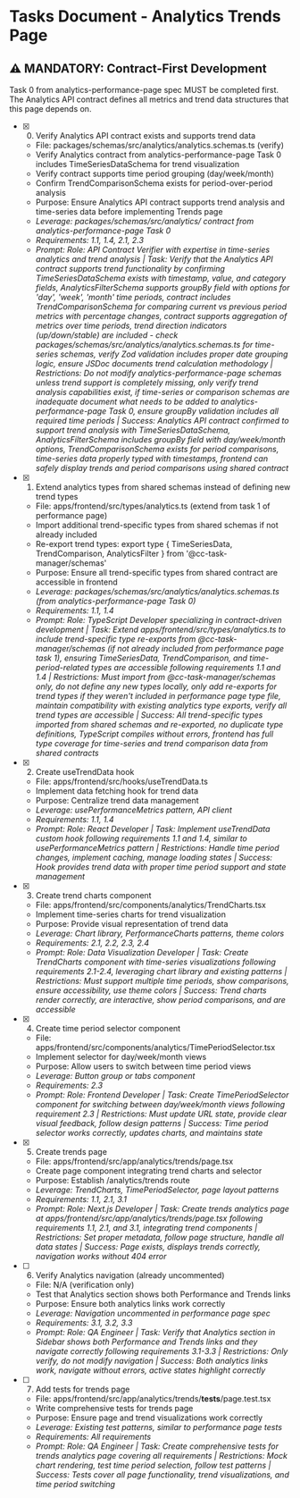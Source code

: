 # Tasks Document - Analytics Trends Page

## ⚠️ MANDATORY: Contract-First Development
Task 0 from analytics-performance-page spec MUST be completed first. The Analytics API contract defines all metrics and trend data structures that this page depends on.

- [x] 0. Verify Analytics API contract exists and supports trend data
  - File: packages/schemas/src/analytics/analytics.schemas.ts (verify)
  - Verify Analytics contract from analytics-performance-page Task 0 includes TimeSeriesDataSchema for trend visualization
  - Verify contract supports time period grouping (day/week/month)
  - Confirm TrendComparisonSchema exists for period-over-period analysis
  - Purpose: Ensure Analytics API contract supports trend analysis and time-series data before implementing Trends page
  - _Leverage: packages/schemas/src/analytics/ contract from analytics-performance-page Task 0_
  - _Requirements: 1.1, 1.4, 2.1, 2.3_
  - _Prompt: Role: API Contract Verifier with expertise in time-series analytics and trend analysis | Task: Verify that the Analytics API contract supports trend functionality by confirming TimeSeriesDataSchema exists with timestamp, value, and category fields, AnalyticsFilterSchema supports groupBy field with options for 'day', 'week', 'month' time periods, contract includes TrendComparisonSchema for comparing current vs previous period metrics with percentage changes, contract supports aggregation of metrics over time periods, trend direction indicators (up/down/stable) are included - check packages/schemas/src/analytics/analytics.schemas.ts for time-series schemas, verify Zod validation includes proper date grouping logic, ensure JSDoc documents trend calculation methodology | Restrictions: Do not modify analytics-performance-page schemas unless trend support is completely missing, only verify trend analysis capabilities exist, if time-series or comparison schemas are inadequate document what needs to be added to analytics-performance-page Task 0, ensure groupBy validation includes all required time periods | Success: Analytics API contract confirmed to support trend analysis with TimeSeriesDataSchema, AnalyticsFilterSchema includes groupBy field with day/week/month options, TrendComparisonSchema exists for period comparisons, time-series data properly typed with timestamps, frontend can safely display trends and period comparisons using shared contract_

- [x] 1. Extend analytics types from shared schemas instead of defining new trend types
  - File: apps/frontend/src/types/analytics.ts (extend from task 1 of performance page)
  - Import additional trend-specific types from shared schemas if not already included
  - Re-export trend types: export type { TimeSeriesData, TrendComparison, AnalyticsFilter } from '@cc-task-manager/schemas'
  - Purpose: Ensure all trend-specific types from shared contract are accessible in frontend
  - _Leverage: packages/schemas/src/analytics/analytics.schemas.ts (from analytics-performance-page Task 0)_
  - _Requirements: 1.1, 1.4_
  - _Prompt: Role: TypeScript Developer specializing in contract-driven development | Task: Extend apps/frontend/src/types/analytics.ts to include trend-specific type re-exports from @cc-task-manager/schemas (if not already included from performance page task 1), ensuring TimeSeriesData, TrendComparison, and time-period-related types are accessible following requirements 1.1 and 1.4 | Restrictions: Must import from @cc-task-manager/schemas only, do not define any new types locally, only add re-exports for trend types if they weren't included in performance page type file, maintain compatibility with existing analytics type exports, verify all trend types are accessible | Success: All trend-specific types imported from shared schemas and re-exported, no duplicate type definitions, TypeScript compiles without errors, frontend has full type coverage for time-series and trend comparison data from shared contracts_

- [x] 2. Create useTrendData hook
  - File: apps/frontend/src/hooks/useTrendData.ts
  - Implement data fetching hook for trend data
  - Purpose: Centralize trend data management
  - _Leverage: usePerformanceMetrics pattern, API client_
  - _Requirements: 1.1, 1.4_
  - _Prompt: Role: React Developer | Task: Implement useTrendData custom hook following requirements 1.1 and 1.4, similar to usePerformanceMetrics pattern | Restrictions: Handle time period changes, implement caching, manage loading states | Success: Hook provides trend data with proper time period support and state management_

- [x] 3. Create trend charts component
  - File: apps/frontend/src/components/analytics/TrendCharts.tsx
  - Implement time-series charts for trend visualization
  - Purpose: Provide visual representation of trend data
  - _Leverage: Chart library, PerformanceCharts patterns, theme colors_
  - _Requirements: 2.1, 2.2, 2.3, 2.4_
  - _Prompt: Role: Data Visualization Developer | Task: Create TrendCharts component with time-series visualizations following requirements 2.1-2.4, leveraging chart library and existing patterns | Restrictions: Must support multiple time periods, show comparisons, ensure accessibility, use theme colors | Success: Trend charts render correctly, are interactive, show period comparisons, and are accessible_

- [x] 4. Create time period selector component
  - File: apps/frontend/src/components/analytics/TimePeriodSelector.tsx
  - Implement selector for day/week/month views
  - Purpose: Allow users to switch between time period views
  - _Leverage: Button group or tabs component_
  - _Requirements: 2.3_
  - _Prompt: Role: Frontend Developer | Task: Create TimePeriodSelector component for switching between day/week/month views following requirement 2.3 | Restrictions: Must update URL state, provide clear visual feedback, follow design patterns | Success: Time period selector works correctly, updates charts, and maintains state_

- [x] 5. Create trends page
  - File: apps/frontend/src/app/analytics/trends/page.tsx
  - Create page component integrating trend charts and selector
  - Purpose: Establish /analytics/trends route
  - _Leverage: TrendCharts, TimePeriodSelector, page layout patterns_
  - _Requirements: 1.1, 2.1, 3.1_
  - _Prompt: Role: Next.js Developer | Task: Create trends analytics page at apps/frontend/src/app/analytics/trends/page.tsx following requirements 1.1, 2.1, and 3.1, integrating trend components | Restrictions: Set proper metadata, follow page structure, handle all data states | Success: Page exists, displays trends correctly, navigation works without 404 error_

- [ ] 6. Verify Analytics navigation (already uncommented)
  - File: N/A (verification only)
  - Test that Analytics section shows both Performance and Trends links
  - Purpose: Ensure both analytics links work correctly
  - _Leverage: Navigation uncommented in performance page spec_
  - _Requirements: 3.1, 3.2, 3.3_
  - _Prompt: Role: QA Engineer | Task: Verify that Analytics section in Sidebar shows both Performance and Trends links and they navigate correctly following requirements 3.1-3.3 | Restrictions: Only verify, do not modify navigation | Success: Both analytics links work, navigate without errors, active states highlight correctly_

- [ ] 7. Add tests for trends page
  - File: apps/frontend/src/app/analytics/trends/__tests__/page.test.tsx
  - Write comprehensive tests for trends page
  - Purpose: Ensure page and trend visualizations work correctly
  - _Leverage: Existing test patterns, similar to performance page tests_
  - _Requirements: All requirements_
  - _Prompt: Role: QA Engineer | Task: Create comprehensive tests for trends analytics page covering all requirements | Restrictions: Mock chart rendering, test time period selection, follow test patterns | Success: Tests cover all page functionality, trend visualizations, and time period switching_